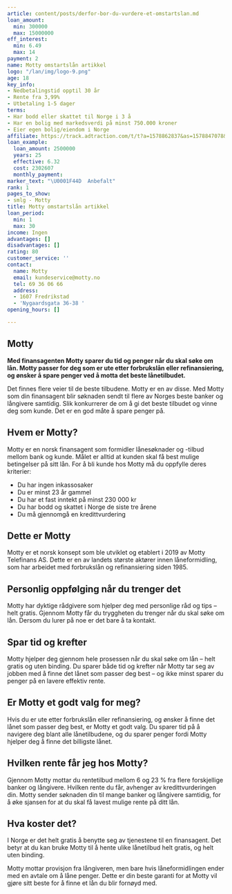 ```yaml
---
article: content/posts/derfor-bor-du-vurdere-et-omstartslan.md
loan_amount:
  min: 300000
  max: 15000000
eff_interest:
  min: 6.49
  max: 14
payment: 2
name: Motty omstartslån artikkel
logo: "/lan/img/logo-9.png"
age: 18
key_info:
- Nedbetalingstid opptil 30 år
- Rente fra 3,99%
- Utbetaling 1-5 dager
terms:
- Har bodd eller skattet til Norge i 3 å
- Har en bolig med markedsverdi på minst 750.000 kroner
- Eier egen bolig/eiendom i Norge
affiliate: https://track.adtraction.com/t/t?a=1578862837&as=1578847078&t=2&tk=1
loan_example:
  loan_amount: 2500000
  years: 25
  effective: 6.32
  cost: 2302607
  monthly_payment: 
marker_text: "\U0001F44D  Anbefalt"
rank: 1
pages_to_show:
- smlg - Motty
title: Motty omstartslån artikkel
loan_period:
  min: 1
  max: 30
income: Ingen
advantages: []
disadvantages: []
rating: 80
customer_service: ''
contact:
  name: Motty
  email: kundeservice@motty.no
  tel: 69 36 06 66
  address:
  - 1607 Fredrikstad
  - 'Nygaardsgata 36-38 '
opening_hours: []

---
```

## Motty

**Med finansagenten Motty sparer du tid og penger når du skal søke om lån. Motty passer for deg som er ute etter forbrukslån eller refinansiering, og ønsker å spare penger ved å motta det beste lånetilbudet.**

Det finnes flere veier til de beste tilbudene. Motty er en av disse. Med Motty som din finansagent blir søknaden sendt til flere av Norges beste banker og långivere samtidig. Slik konkurrerer de om å gi det beste tilbudet og vinne deg som kunde. Det er en god måte å spare penger på.

## Hvem er Motty?

Motty er en norsk finansagent som formidler lånesøknader og -tilbud mellom bank og kunde. Målet er alltid at kunden skal få best mulige betingelser på sitt lån. For å bli kunde hos Motty må du oppfylle deres kriterier:

* Du har ingen inkassosaker
* Du er minst 23 år gammel
* Du har et fast inntekt på minst 230 000 kr
* Du har bodd og skattet i Norge de siste tre årene
* Du må gjennomgå en kredittvurdering

## Dette er Motty

Motty er et norsk konsept som ble utviklet og etablert i 2019 av Motty Telefinans AS. Dette er en av landets største aktører innen låneformidling, som har arbeidet med forbrukslån og refinansiering siden 1985.

## Personlig oppfølging når du trenger det

Motty har dyktige rådgivere som hjelper deg med personlige råd og tips – helt gratis. Gjennom Motty får du tryggheten du trenger når du skal søke om lån. Dersom du lurer på noe er det bare å ta kontakt.

## Spar tid og krefter

Motty hjelper deg gjennom hele prosessen når du skal søke om lån – helt gratis og uten binding. Du sparer både tid og krefter når Motty tar seg av jobben med å finne det lånet som passer deg best – og ikke minst sparer du penger på en lavere effektiv rente.

## Er Motty et godt valg for meg?

Hvis du er ute etter forbrukslån eller refinansiering, og ønsker å finne det lånet som passer deg best, er Motty et godt valg. Du sparer tid på å navigere deg blant alle lånetilbudene, og du sparer penger fordi Motty hjelper deg å finne det billigste lånet.

## Hvilken rente får jeg hos Motty?

Gjennom Motty mottar du rentetilbud mellom 6 og 23 % fra flere forskjellige banker og långivere. Hvilken rente du får, avhenger av kredittvurderingen din. Motty sender søknaden din til mange banker og långivere samtidig, for å øke sjansen for at du skal få lavest mulige rente på ditt lån.

## Hva koster det?

I Norge er det helt gratis å benytte seg av tjenestene til en finansagent. Det betyr at du kan bruke Motty til å hente ulike lånetilbud helt gratis, og helt uten binding.

Motty mottar provisjon fra långiveren, men bare hvis låneformidlingen ender med en avtale om å låne penger. Dette er din beste garanti for at Motty vil gjøre sitt beste for å finne et lån du blir fornøyd med.